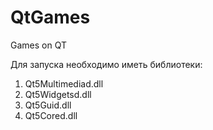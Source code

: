 # QtGames
Games on QT

Для запуска необходимо иметь библиотеки:
1) Qt5Multimediad.dll
2) Qt5Widgetsd.dll
3) Qt5Guid.dll
3) Qt5Cored.dll
